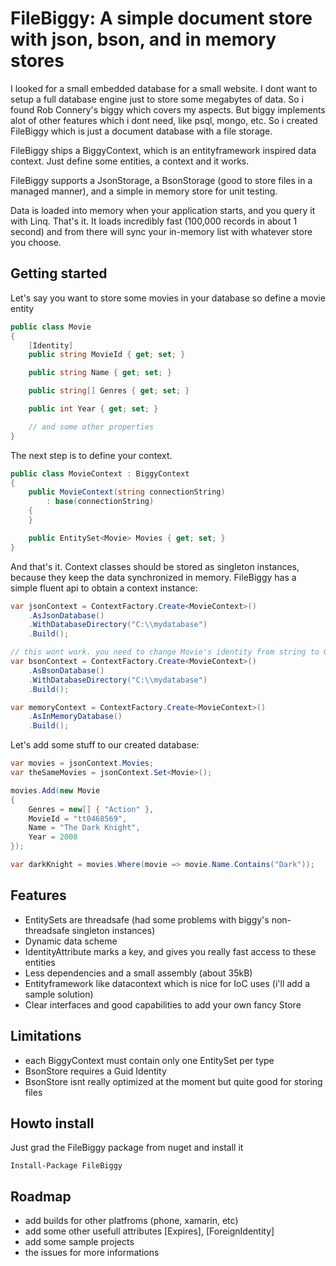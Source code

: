 # FileBiggy: A simple document store with json, bson, and in memory stores

I looked for a small embedded database for a small website. I dont want to setup a full database engine just to store some megabytes of data. So i found Rob Connery's biggy which covers my aspects. But biggy implements alot of other features which i dont need, like psql, mongo, etc. So i created FileBiggy which is just a document database with a file storage. 

FileBiggy ships a BiggyContext, which is an entityframework inspired data context. Just define some entities, a context and it works.

FileBiggy supports a JsonStorage, a BsonStorage (good to store files in a managed manner), and a simple in memory store for unit testing.

Data is loaded into memory when your application starts, and you query it with Linq. That's it. It loads incredibly fast (100,000 records in about 1 second) and from there will sync your in-memory list with whatever store you choose. 

## Getting started

Let's say you want to store some movies in your database so define a movie entity

```csharp
public class Movie
{
    [Identity]
    public string MovieId { get; set; }

    public string Name { get; set; }

    public string[] Genres { get; set; }

    public int Year { get; set; }

    // and some other properties
}
```

The next step is to define your context.

```csharp
public class MovieContext : BiggyContext
{
    public MovieContext(string connectionString)
        : base(connectionString)
    {
    }

    public EntitySet<Movie> Movies { get; set; }
}
```

And that's it. Context classes should be stored as singleton instances, because they keep the data synchronized in memory.
FileBiggy has a simple fluent api to obtain a context instance:

```csharp
var jsonContext = ContextFactory.Create<MovieContext>()
    .AsJsonDatabase()
    .WithDatabaseDirectory("C:\\mydatabase")
    .Build();

// this wont work. you need to change Movie's identity from string to Guid
var bsonContext = ContextFactory.Create<MovieContext>()
    .AsBsonDatabase()
    .WithDatabaseDirectory("C:\\mydatabase")
    .Build();

var memoryContext = ContextFactory.Create<MovieContext>()
    .AsInMemoryDatabase()
    .Build();
```

Let's add some stuff to our created database:

```csharp
var movies = jsonContext.Movies;
var theSameMovies = jsonContext.Set<Movie>();

movies.Add(new Movie
{
    Genres = new[] { "Action" },
    MovieId = "tt0468569",
    Name = "The Dark Knight",
    Year = 2008
});

var darkKnight = movies.Where(movie => movie.Name.Contains("Dark"));
```

## Features

- EntitySets are threadsafe (had some problems with biggy's non-threadsafe singleton instances)
- Dynamic data scheme
- IdentityAttribute marks a key, and gives you really fast access to these entities
- Less dependencies and a small assembly (about 35kB)
- Entityframework like datacontext which is nice for IoC uses (i'll add a sample solution)
- Clear interfaces and good capabilities to add your own fancy Store


## Limitations

- each BiggyContext must contain only one EntitySet per type
- BsonStore requires a Guid Identity
- BsonStore isnt really optimized at the moment but quite good for storing files

## Howto install

Just grad the FileBiggy package from nuget and install it

```
Install-Package FileBiggy
```

## Roadmap

- add builds for other platfroms (phone, xamarin, etc)
- add some other usefull attributes [Expires], [ForeignIdentity]
- add some sample projects
- the issues for more informations
